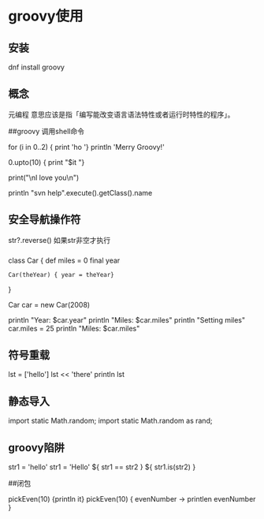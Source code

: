 # groovy使用

## 安装
dnf install groovy


## 概念
元编程 意思应该是指「编写能改变语言语法特性或者运行时特性的程序」。

##groovy 调用shell命令

for (i in 0..2) { print 'ho '}
println 'Merry Groovy!'

0.upto(10) { print "$it "}


print("\nI love you\n")


println "svn help".execute().getClass().name


## 安全导航操作符

str?.reverse()   如果str非空才执行

###
class Car {
    def miles = 0
    final year

    Car(theYear) { year = theYear}
}

Car car = new Car(2008)

println "Year: $car.year"
println "Miles: $car.miles"
println "Setting miles"
car.miles = 25
println "Miles: $car.miles"

## 符号重载

lst = ['hello']
lst << 'there'
println lst

## 静态导入
import static Math.random;
import static Math.random as rand;


## groovy陷阱

str1 = 'hello'
str1 = 'Hello'
${ str1 == str2 }
${ str1.is(str2) }

##闭包

pickEven(10) {println it}
pickEven(10) { evenNumber -> printlen evenNumber }
